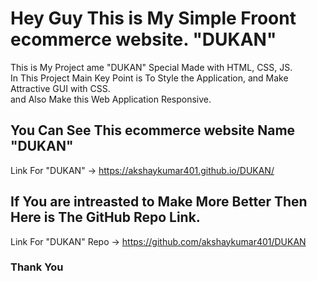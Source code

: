 # Hey Guy This is My Simple Froont ecommerce website. "DUKAN"

This is My Project ame "DUKAN" Special Made with HTML, CSS, JS. <br>
In This Project Main Key Point is To Style the Application, and Make Attractive GUI with CSS. <br>
and Also Make this Web Application Responsive. <br>

## You Can See This ecommerce website Name "DUKAN"

Link For "DUKAN" -> https://akshaykumar401.github.io/DUKAN/ <br>

## If You are intreasted to Make More Better Then Here is The GitHub Repo Link.

Link For "DUKAN" Repo -> https://github.com/akshaykumar401/DUKAN <br>

### Thank You
